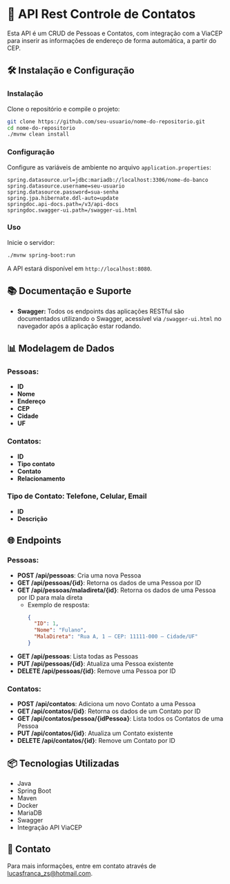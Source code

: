# 🚀 API Rest Controle de Contatos

Esta API é um CRUD de Pessoas e Contatos, com integração com a ViaCEP para inserir as informações de endereço de forma automática, a partir do CEP.

## 🛠️ Instalação e Configuração

### Instalação

Clone o repositório e compile o projeto:

```bash
git clone https://github.com/seu-usuario/nome-do-repositorio.git
cd nome-do-repositorio
./mvnw clean install
```

### Configuração

Configure as variáveis de ambiente no arquivo `application.properties`:

```properties
spring.datasource.url=jdbc:mariadb://localhost:3306/nome-do-banco
spring.datasource.username=seu-usuario
spring.datasource.password=sua-senha
spring.jpa.hibernate.ddl-auto=update
springdoc.api-docs.path=/v3/api-docs
springdoc.swagger-ui.path=/swagger-ui.html
```

### Uso

Inicie o servidor:

```bash
./mvnw spring-boot:run
```

A API estará disponível em `http://localhost:8080`.

## 📚 Documentação e Suporte

- **Swagger:** Todos os endpoints das aplicações RESTful são documentados utilizando o Swagger, acessível via `/swagger-ui.html` no navegador após a aplicação estar rodando.

## 📊 Modelagem de Dados

  ### Pessoas:
  - **ID**
  - **Nome**
  - **Endereço**
  - **CEP**
  - **Cidade**
  - **UF**

  ### Contatos:
  - **ID**
  - **Tipo contato**
  - **Contato**
  - **Relacionamento**

### Tipo de Contato: Telefone, Celular, Email
- **ID**
- **Descrição**

## 🌐 Endpoints

### Pessoas:
- **POST /api/pessoas**: Cria uma nova Pessoa
- **GET /api/pessoas/{id}**: Retorna os dados de uma Pessoa por ID
- **GET /api/pessoas/maladireta/{id}**: Retorna os dados de uma Pessoa por ID para mala direta
  - Exemplo de resposta:
    ```json
    {
      "ID": 1,
      "Nome": "Fulano",
      "MalaDireta": "Rua A, 1 – CEP: 11111-000 – Cidade/UF"
    }
    ```
- **GET /api/pessoas**: Lista todas as Pessoas
- **PUT /api/pessoas/{id}**: Atualiza uma Pessoa existente
- **DELETE /api/pessoas/{id}**: Remove uma Pessoa por ID

### Contatos:
- **POST /api/contatos**: Adiciona um novo Contato a uma Pessoa
- **GET /api/contatos/{id}**: Retorna os dados de um Contato por ID
- **GET /api/contatos/pessoa/{idPessoa}**: Lista todos os Contatos de uma Pessoa
- **PUT /api/contatos/{id}**: Atualiza um Contato existente
- **DELETE /api/contatos/{id}**: Remove um Contato por ID

## 📦 Tecnologias Utilizadas
- Java
- Spring Boot
- Maven
- Docker
- MariaDB
- Swagger
- Integração API ViaCEP

## 📩 Contato
Para mais informações, entre em contato através de [lucasfranca_zs@hotmail.com](mailto:lucasfranca_zs@hotmail.com).
```
